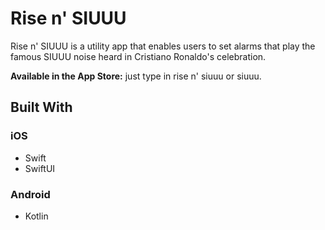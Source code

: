 # Rise n' SIUUU

Rise n' SIUUU is a utility app that enables users to set alarms that play the famous SIUUU noise heard in Cristiano Ronaldo's celebration.

**Available in the App Store:** just type in rise n' siuuu or siuuu.

## Built With
### iOS
- Swift
- SwiftUI

### Android
- Kotlin